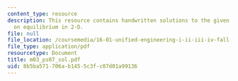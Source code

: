 ```yaml
---
content_type: resource
description: This resource contains handwritten solutions to the given problem set
  on equilibrium in 2-D.
file: null
file_location: /coursemedia/16-01-unified-engineering-i-ii-iii-iv-fall-2005-spring-2006/8b5ba571706ab1455c3fc07d01a99136_m03_ps07_sol.pdf
file_type: application/pdf
resourcetype: Document
title: m03_ps07_sol.pdf
uid: 8b5ba571-706a-b145-5c3f-c07d01a99136
---
```

